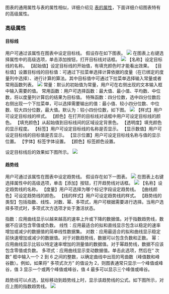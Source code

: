 图表的通用属性与表的属性相似，详细介绍见 [表的属性](https://cloud.tencent.com/document/product/590/11299?!preview&lang=cn)，下面详细介绍图表特有的高级属性。
### 高级属性
#### 目标线
用户可通过该属性在图表中设定目标线。
假设存在如下图表。
![](https://mc.qcloudimg.com/static/img/83753630b538a125b642621088a14244/image.png)
在图表上右键选择属性中的高级选项，单击添加按钮，打开目标线对话框。
![](https://mc.qcloudimg.com/static/img/46886193c112d9b1c5d362e751abea7a/image.png)
【名称】设定目标线的名称。
【起始值】设定目标线的开始值，有填充颜色时才能看出效果。
【目标值】设置目标线的目标值：可通过下拉菜单选择计算依据的度量（在已绑定的度量列中选择）、进行计算的算法。其中目标值中可通过下拉菜单选择输入常量或者常用函数列表。
![](https://mc.qcloudimg.com/static/img/f80892d99fd1b7651307122d79f471e6/image.png)
常量：默认的初始值为常量，用户可在右侧出现的文本输入框中输入需要的值。
常用函数：用户可选择函数：最大值、最小值、平均数、中位数，将以度量列计算后的结果为目标值。
特殊函数：四分位数，选中四分位数后右侧出现一个下拉菜单，可以选择需要输出的值：最小值、较小四分位数、中位数、较大四分位数，最大值。默认为：较小四份位数，如下图。
![](https://mc.qcloudimg.com/static/img/a9337c329c65631270c7002bfa976713/image.png)
【样式】用户可设定目标线的样式。
【颜色】在打开的目标线对话框中用户可设定目标线的颜色。
【填充颜色】从起始值到目标线间的区域设定背景色。
【透明度】填充颜色的显示程度。
【标签】用户可设定目标线的名称是否显示。
【显示数值】用户可设定目标线的目标值是否显示。
【显示位置】用户可设定目标线名称与值的显示位置。
【字体】标签字体设置。
【颜色】标签颜色设置。

设定目标线后的效果如下图所示。
![](https://mc.qcloudimg.com/static/img/b025a597703dd6a3765cf57439cc19a2/image.png)
#### 趋势线
用户可通过该属性在图表中设定趋势线。
假设存在如下一图表。
![](https://mc.qcloudimg.com/static/img/e20295dc8253bbe0fd8b44151b46a9b6/image.png)
在图表上右键选择属性中的高级选项，单击【添加】按钮，打开趋势线对话框。
![](https://mc.qcloudimg.com/static/img/862faf559de054048f3db9f580d7ee86/image.png)
【名称】设定趋势线的名称。
【度量】用户可选择为哪个标记字段设定趋势线。
【曲线颜色】可设定趋势线的颜色。
【线的样式】用户可设定趋势线的样式。
【趋势线的类型】包括指数、线性、对数、幂、多项式，用户可根据需要进行选择。当用户选择多项式时，多项式次方选项才处于激活状态。

指数：应用曲线显示以越来越高的速率上升或下降的数据值。对于指数趋势线，数据不应该包含零值或负数。
线性：应用最适合的拟和直线显示包含以稳定的速率增加或减少的数据值的简单线性数据集。
对数：应用最适合的拟和曲线显示稳定前快速增加或减少的数据值。对于对数趋势线，数据可以包含负数和正数。
幂：应用曲线显示比较以特定速率增加的测量值的数据值。对于幂趋势线，数据不应该包含零值或负数。
多项式：应用曲线显示变动数据值。单击此选项，然后在“ 次数” 框中输入一个 2 到 6 之间的整数，以确定曲线中出现的弯曲数（峰值数和峰谷数）。例如，如果将“ 多项式次方” 的值设为 2，则图表通常只显示一个峰值或峰谷，值 3 显示一个或两个峰值或峰谷，值 4 最多可以显示三个峰值或峰谷。

趋势线可以点选，鼠标移动到趋势线上时，显示该趋势线的公式。如下图所示，对应上图的指数趋势线。
![](https://mc.qcloudimg.com/static/img/060b17c9887492a996143ffb5175a66a/image.png)


